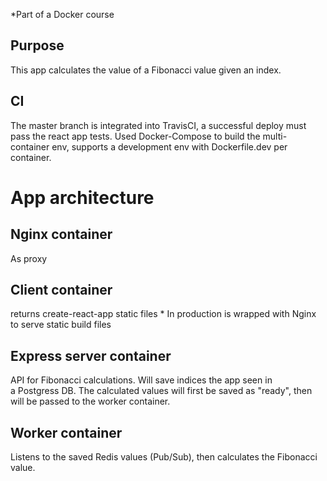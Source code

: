 *Part of a Docker course 

## Purpose
This app calculates the value of a Fibonacci value given an index. 

## CI 
The master branch is integrated into TravisCI, a successful deploy must pass the react app tests. 
Used Docker-Compose to build the multi-container env, supports a development env with Dockerfile.dev per container. 

# App architecture

## Nginx container
As proxy 

## Client container
returns create-react-app static files * In production is wrapped with Nginx to serve static build files 

## Express server container
API for Fibonacci calculations.
Will save indices the app seen in a Postgress DB. 
The calculated values will first be saved as "ready", then will be passed to the worker container. 

## Worker container
Listens to the saved Redis values (Pub/Sub), then calculates the Fibonacci value. 
